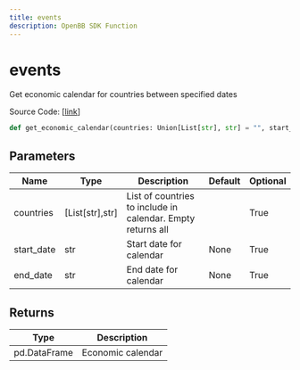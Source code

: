```yaml
---
title: events
description: OpenBB SDK Function
---
```


# events

Get economic calendar for countries between specified dates

Source Code: [[link](https://github.com/OpenBB-finance/OpenBBTerminal/tree/main/openbb_terminal/economy/nasdaq_model.py#L21)]

```python
def get_economic_calendar(countries: Union[List[str], str] = "", start_date: str = None, end_date: str = None) -> pd.DataFrame
```
## Parameters

| Name | Type | Description | Default | Optional |
| ---- | ---- | ----------- | ------- | -------- |
| countries | [List[str],str] | List of countries to include in calendar.  Empty returns all |  | True |
| start_date | str | Start date for calendar | None | True |
| end_date | str | End date for calendar | None | True |

## Returns

| Type | Description |
| ---- | ----------- |
| pd.DataFrame | Economic calendar |

